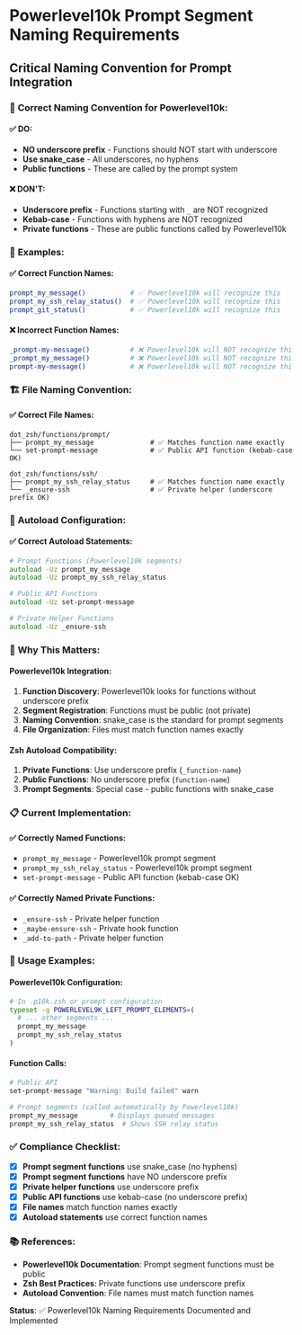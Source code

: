 # Powerlevel10k Prompt Segment Naming Requirements
## Critical Naming Convention for Prompt Integration

### 🚨 **Correct Naming Convention for Powerlevel10k:**

#### **✅ DO:**
- **NO underscore prefix** - Functions should NOT start with underscore
- **Use snake_case** - All underscores, no hyphens
- **Public functions** - These are called by the prompt system

#### **❌ DON'T:**
- **Underscore prefix** - Functions starting with `_` are NOT recognized
- **Kebab-case** - Functions with hyphens are NOT recognized
- **Private functions** - These are public functions called by Powerlevel10k

### 📝 **Examples:**

#### **✅ Correct Function Names:**
```zsh
prompt_my_message()           # ✅ Powerlevel10k will recognize this
prompt_my_ssh_relay_status()  # ✅ Powerlevel10k will recognize this
prompt_git_status()           # ✅ Powerlevel10k will recognize this
```

#### **❌ Incorrect Function Names:**
```zsh
_prompt-my-message()          # ❌ Powerlevel10k will NOT recognize this
_prompt_my_message()          # ❌ Powerlevel10k will NOT recognize this
prompt-my-message()           # ❌ Powerlevel10k will NOT recognize this
```

### 🏗️ **File Naming Convention:**

#### **✅ Correct File Names:**
```
dot_zsh/functions/prompt/
├── prompt_my_message              # ✅ Matches function name exactly
└── set-prompt-message             # ✅ Public API function (kebab-case OK)

dot_zsh/functions/ssh/
├── prompt_my_ssh_relay_status     # ✅ Matches function name exactly
└── _ensure-ssh                    # ✅ Private helper (underscore prefix OK)
```

### 🔧 **Autoload Configuration:**

#### **✅ Correct Autoload Statements:**
```zsh
# Prompt Functions (Powerlevel10k segments)
autoload -Uz prompt_my_message
autoload -Uz prompt_my_ssh_relay_status

# Public API Functions
autoload -Uz set-prompt-message

# Private Helper Functions
autoload -Uz _ensure-ssh
```

### 🎯 **Why This Matters:**

#### **Powerlevel10k Integration:**
1. **Function Discovery**: Powerlevel10k looks for functions without underscore prefix
2. **Segment Registration**: Functions must be public (not private)
3. **Naming Convention**: snake_case is the standard for prompt segments
4. **File Organization**: Files must match function names exactly

#### **Zsh Autoload Compatibility:**
1. **Private Functions**: Use underscore prefix (`_function-name`)
2. **Public Functions**: No underscore prefix (`function-name`)
3. **Prompt Segments**: Special case - public functions with snake_case

### 📋 **Current Implementation:**

#### **✅ Correctly Named Functions:**
- `prompt_my_message` - Powerlevel10k prompt segment
- `prompt_my_ssh_relay_status` - Powerlevel10k prompt segment
- `set-prompt-message` - Public API function (kebab-case OK)

#### **✅ Correctly Named Private Functions:**
- `_ensure-ssh` - Private helper function
- `_maybe-ensure-ssh` - Private hook function
- `_add-to-path` - Private helper function

### 🚀 **Usage Examples:**

#### **Powerlevel10k Configuration:**
```zsh
# In .p10k.zsh or prompt configuration
typeset -g POWERLEVEL9K_LEFT_PROMPT_ELEMENTS=(
  # ... other segments ...
  prompt_my_message
  prompt_my_ssh_relay_status
)
```

#### **Function Calls:**
```zsh
# Public API
set-prompt-message "Warning: Build failed" warn

# Prompt segments (called automatically by Powerlevel10k)
prompt_my_message        # Displays queued messages
prompt_my_ssh_relay_status  # Shows SSH relay status
```

### ✅ **Compliance Checklist:**

- [x] **Prompt segment functions** use snake_case (no hyphens)
- [x] **Prompt segment functions** have NO underscore prefix
- [x] **Private helper functions** use underscore prefix
- [x] **Public API functions** use kebab-case (no underscore prefix)
- [x] **File names** match function names exactly
- [x] **Autoload statements** use correct function names

### 📚 **References:**

- **Powerlevel10k Documentation**: Prompt segment functions must be public
- **Zsh Best Practices**: Private functions use underscore prefix
- **Autoload Convention**: File names must match function names

**Status**: ✅ Powerlevel10k Naming Requirements Documented and Implemented
